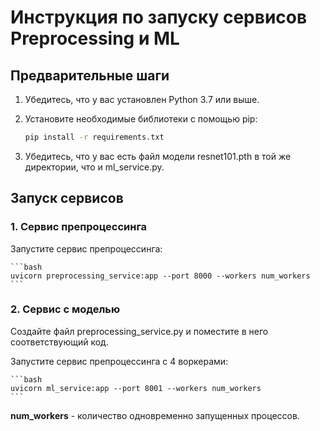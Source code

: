 # Инструкция по запуску сервисов Preprocessing и ML

## Предварительные шаги

1. Убедитесь, что у вас установлен Python 3.7 или выше.
2. Установите необходимые библиотеки с помощью pip:
    
    ```bash
    pip install -r requirements.txt
    ```
    
3. Убедитесь, что у вас есть файл модели resnet101.pth в той же директории, что и ml_service.py.

## Запуск сервисов

### 1. Сервис препроцессинга

Запустите сервис препроцессинга:

    ```bash
    uvicorn preprocessing_service:app --port 8000 --workers num_workers
    ```

### 2. Сервис с моделью

Создайте файл preprocessing_service.py и поместите в него соответствующий код.

Запустите сервис препроцессинга с 4 воркерами:

    ```bash
    uvicorn ml_service:app --port 8001 --workers num_workers
    ```
    
**num_workers** - количество одновременно запущенных процессов.
